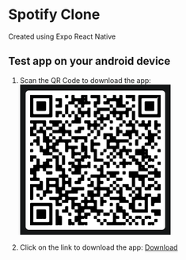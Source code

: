 # Spotify Clone

Created using Expo React Native

## Test app on your android device

1. Scan the QR Code to download the app:  
   ![QR Code](https://raw.githubusercontent.com/rajpreetam/spotify-clone/main/src/assets/images/app_qrcode.png)

2. Click on the link to download the app:
   [Download](https://expo.dev/accounts/dev.preetamraj/projects/spotify-clone/builds/c4a27249-dc82-4d9e-b7ba-623927240c06)
